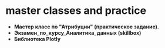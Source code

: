 # master classes and practice
* **Мастер класс по "Атрибуции" (практическое задание).**
* **Экзамен_по_курсу_Аналитика_данных (skillbox)**
* **Библиотека Plotly**
